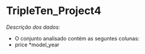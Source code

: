 # TripleTen_Project4

*Descrição dos dados:*

* O conjunto analisado contém as seguntes colunas:
 * price
 *model_year
